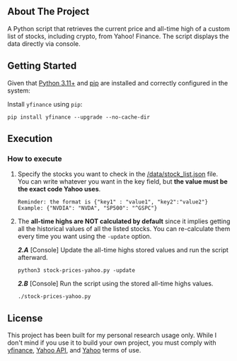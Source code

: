 ## About The Project <a id="top"></a>
A Python script that retrieves the current price and all-time high of a custom list of stocks, including crypto, from Yahoo! Finance. The script displays the data directly via console.

## Getting Started
Given that [Python 3.11+](https://www.python.org/downloads/) and [pip](https://pip.pypa.io/en/stable/) are installed and correctly configured in the system:

Install  `yfinance`  using  `pip`:

```pip install yfinance --upgrade --no-cache-dir```

## Execution
### How to execute
1. Specify the stocks you want to check in the [/data/stock_list.json](data/stock_list.json) file. You can write whatever you want in the key field, but **the value must be the exact code Yahoo uses**. 
	 ```
	 Reminder: the format is {"key1" : "value1", "key2":"value2"} 
	 Example: {"NVDIA": "NVDA", "SP500": "^GSPC"}
	 ```
2. The **all-time highs are NOT calculated by default** since it implies getting all the historical values of all the listed stocks. You can re-calculate them every time you want using the `-update` option.
	
	***2.A***  [Console] Update the all-time highs stored values and run the script afterward.
   
	```python3 stock-prices-yahoo.py -update``` 
	
	***2.B*** [Console] Run the script using the stored all-time highs values.
   
	```./stock-prices-yahoo.py```

## License
This project has been built for my personal research usage only. While I don't mind if you use it to build your own project, you must comply with  [yfinance](https://github.com/ranaroussi/yfinance), [Yahoo API](https://legal.yahoo.com/us/en/yahoo/terms/product-atos/apiforydn/index.html), and [Yahoo](https://policies.yahoo.com/us/en/yahoo/terms/index.htm) terms of use.
